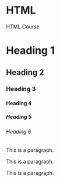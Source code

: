 # HTML
HTML Course

<!DOCTYPE html>
<html>
<body>

<h1>Heading 1</h1>
<h2>Heading 2</h2>
<h3>Heading 3</h3>
<h4>Heading 4</h4>
<h5>Heading 5</h5>
<h6>Heading 6</h6>

</body>
</html>

<!DOCTYPE html>
<html>
<body>

<p>This is a paragraph.</p>
<p>This is a paragraph.</p>
<p>This is a paragraph.</p>

</body>
</html>
